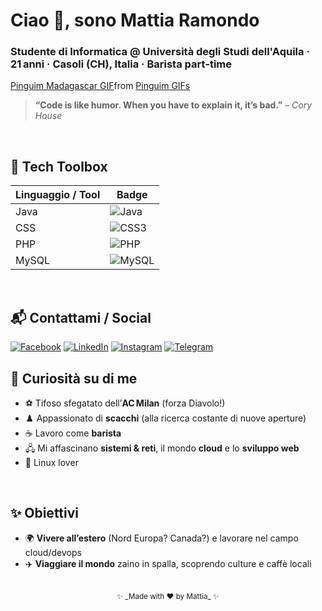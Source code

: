 # Ciao 👋, sono **Mattia Ramondo**

### Studente di Informatica @ Università degli Studi dell'Aquila · 21 anni · Casoli (CH), Italia · Barista part‑time 

<div class="tenor-gif-embed" data-postid="27503349" data-share-method="host" data-aspect-ratio="1.81818" data-width="100%"><a href="https://tenor.com/view/pinguim-madagascar-se-escondendo-hiding-gif-27503349">Pinguim Madagascar GIF</a>from <a href="https://tenor.com/search/pinguim-gifs">Pinguim GIFs</a></div> <script type="text/javascript" async src="https://tenor.com/embed.js"></script>

> **“Code is like humor. When you have to explain it, it’s bad.”** – *Cory House*

<br/>

## 🚀 Tech Toolbox

| Linguaggio / Tool | Badge                                                                                                |
| ----------------- | ---------------------------------------------------------------------------------------------------- |
| Java              | ![Java](https://img.shields.io/badge/Java-007396?style=for-the-badge\&logo=openjdk\&logoColor=white) |
| CSS               | ![CSS3](https://img.shields.io/badge/CSS3-1572B6?style=for-the-badge\&logo=css3\&logoColor=white)    |
| PHP               | ![PHP](https://img.shields.io/badge/PHP-777BB4?style=for-the-badge\&logo=php\&logoColor=white)       |
| MySQL             | ![MySQL](https://img.shields.io/badge/MySQL-4479A1?style=for-the-badge\&logo=mysql\&logoColor=white) |


<br/>

## 📬 Contattami / Social

[![Facebook](https://img.shields.io/badge/Facebook-1877F2?style=for-the-badge\&logo=facebook\&logoColor=white)](https://www.facebook.com/tuo_username)
[![LinkedIn](https://img.shields.io/badge/LinkedIn-0A66C2?style=for-the-badge\&logo=linkedin\&logoColor=white)](https://www.linkedin.com/in/tuo_username)
[![Instagram](https://img.shields.io/badge/Instagram-E4405F?style=for-the-badge\&logo=instagram\&logoColor=white)](https://www.instagram.com/tuo_username)
[![Telegram](https://img.shields.io/badge/Telegram-26A5E4?style=for-the-badge\&logo=telegram\&logoColor=white)](https://t.me/tuo_username)



## 🧩 Curiosità su di me

* ⚽ Tifoso sfegatato dell’**AC Milan** (forza Diavolo!)
* ♟️ Appassionato di **scacchi** (alla ricerca costante di nuove aperture)
* ☕ Lavoro come **barista**
* 🖧 Mi affascinano **sistemi & reti**, il mondo **cloud** e lo **sviluppo web**
* 🐧 Linux lover

<br/>

## ✨ Obiettivi

* 🌍 **Vivere all’estero** (Nord Europa? Canada?) e lavorare nel campo cloud/devops
* ✈️ **Viaggiare il mondo** zaino in spalla, scoprendo culture e caffè locali


<br/>

<div align="center">
  <sub>✨ _Made with ❤️ by Mattia_ ✨</sub>
</div>
